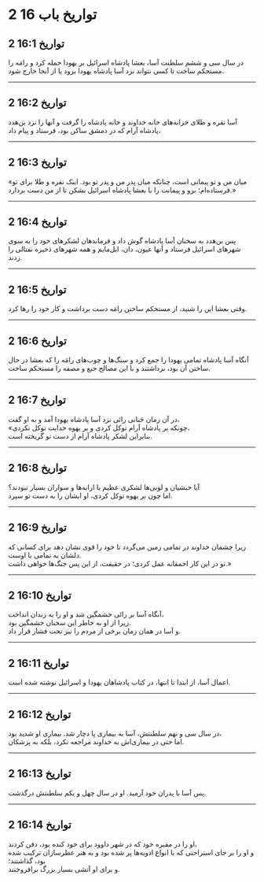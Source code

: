 # 2 تواریخ باب 16

## 2 تواریخ 16:1

در سال سی و ششم سلطنت آسا، بعشا پادشاه اسرائیل بر یهودا حمله کرد و رامَه را مستحکم ساخت تا کسی نتواند نزد آسا پادشاه یهودا برود یا از آنجا خارج شود.

---

## 2 تواریخ 16:2

آسا نقره و طلای خزانه‌های خانه خداوند و خانه پادشاه را گرفت و آنها را نزد بن‌هدد پادشاه آرام که در دمشق ساکن بود، فرستاد و پیام داد،

---

## 2 تواریخ 16:3

«میان من و تو پیمانی است، چنانکه میان پدر من و پدر تو بود. اینک نقره و طلا برای تو فرستاده‌ام؛ برو و پیمانت را با بعشا پادشاه اسرائیل بشکن تا از من دست بردارد.»

---

## 2 تواریخ 16:4

پس بن‌هدد به سخنان آسا پادشاه گوش داد و فرماندهان لشکرهای خود را به سوی شهرهای اسرائیل فرستاد و آنها عیون، دان، ابل‌مایم و همه شهرهای ذخیره نفتالی را زدند.

---

## 2 تواریخ 16:5

وقتی بعشا این را شنید، از مستحکم ساختن رامَه دست برداشت و کار خود را رها کرد.

---

## 2 تواریخ 16:6

آنگاه آسا پادشاه تمامی یهودا را جمع کرد و سنگ‌ها و چوب‌های رامَه را که بعشا در حال ساختن آن بود، برداشتند و با این مصالح جبع و مصفه را مستحکم ساخت.

---

## 2 تواریخ 16:7

در آن زمان حَنانی رائی نزد آسا پادشاه یهودا آمد و به او گفت،  
«چونکه بر پادشاه آرام توکل کردی و بر یهوه خدایت توکل نکردی،  
بنابراین لشکر پادشاه آرام از دست تو گریخته است.

---

## 2 تواریخ 16:8

آیا حبشیان و لوبی‌ها لشکری عظیم با ارابه‌ها و سواران بسیار نبودند؟  
اما چون بر یهوه توکل کردی، او ایشان را به دست تو سپرد.

---

## 2 تواریخ 16:9

زیرا چشمان خداوند در تمامی زمین می‌گردد تا خود را قوی نشان دهد برای کسانی که دلشان به تمامی با اوست.  
تو در این کار احمقانه عمل کردی؛ در حقیقت، از این پس جنگ‌ها خواهی داشت.»

---

## 2 تواریخ 16:10

آنگاه آسا بر رائی خشمگین شد و او را به زندان انداخت،  
زیرا از او به خاطر این سخنان خشمگین بود.  
و آسا در همان زمان برخی از مردم را نیز تحت فشار قرار داد.

---

## 2 تواریخ 16:11

اعمال آسا، از ابتدا تا انتها، در کتاب پادشاهان یهودا و اسرائیل نوشته شده است.

---

## 2 تواریخ 16:12

در سال سی و نهم سلطنتش، آسا به بیماری پا دچار شد. بیماری او شدید بود،  
اما حتی در بیماری‌اش به خداوند مراجعه نکرد، بلکه به پزشکان.

---

## 2 تواریخ 16:13

پس آسا با پدران خود آرمید. او در سال چهل و یکم سلطنتش درگذشت.

---

## 2 تواریخ 16:14

او را در مقبره خود که در شهر داوود برای خود کنده بود، دفن کردند،  
و او را بر جای استراحتی که با انواع ادویه‌ها پر شده بود و به هنر عطرسازان ترکیب شده بود، گذاشتند؛  
و برای او آتشی بسیار بزرگ برافروختند.
